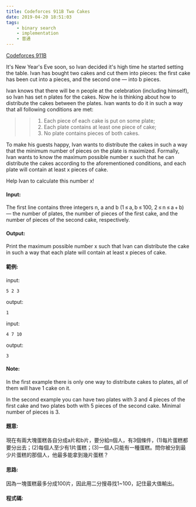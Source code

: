 ```yaml
---
title: Codeforces 911B Two Cakes
date: 2019-04-20 18:51:03
tags:
    - binary search 
    - implementation
    - 普通
---
```

[Codeforces 911B](https://codeforces.com/problemset/problem/911/B)
<!-- more -->
It's New Year's Eve soon, so Ivan decided it's high time he started setting the table. Ivan has bought two cakes and cut them into pieces: the first cake has been cut into a pieces, and the second one — into b pieces.

Ivan knows that there will be n people at the celebration (including himself), so Ivan has set n plates for the cakes. Now he is thinking about how to distribute the cakes between the plates. Ivan wants to do it in such a way that all following conditions are met:

>>1. Each piece of each cake is put on some plate;
>>2. Each plate contains at least one piece of cake;
>>3. No plate contains pieces of both cakes.

To make his guests happy, Ivan wants to distribute the cakes in such a way that the minimum number of pieces on the plate is maximized. Formally, Ivan wants to know the maximum possible number x such that he can distribute the cakes according to the aforementioned conditions, and each plate will contain at least x pieces of cake.

Help Ivan to calculate this number x!

#### Input:
The first line contains three integers n, a and b (1 ≤ a, b ≤ 100, 2 ≤ n ≤ a + b) — the number of plates, the number of pieces of the first cake, and the number of pieces of the second cake, respectively.

#### Output:
Print the maximum possible number x such that Ivan can distribute the cake in such a way that each plate will contain at least x pieces of cake.

#### 範例:
input:
```
5 2 3
```
output:
```
1
```
input:
```
4 7 10
```
output:
```
3
```
#### Note:
In the first example there is only one way to distribute cakes to plates, all of them will have 1 cake on it.

In the second example you can have two plates with 3 and 4 pieces of the first cake and two plates both with 5 pieces of the second cake. Minimal number of pieces is 3.

#### 題意:
現在有兩大塊蛋糕各自分成a片和b片，要分給n個人，有3個條件，(1)每片蛋糕都要分出去；(2)每個人至少有1片蛋糕；(3)一個人只能有一種蛋糕。問你被分到最少片蛋糕的那個人，他最多能拿到幾片蛋糕？

#### 思路:
因為一塊蛋糕最多分成100片，因此用二分搜尋找1~100，記住最大值輸出。

#### 程式碼:
<script src="https://gist.github.com/Daviswww/514ffd6016100eaa0ee60e4e42edc292.js"></script>
